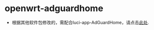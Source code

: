 # openwrt-adguardhome

- 根据其他软件包修改的，需配合luci-app-AdGuardHome，请点击[此处](https://github.com/happyzhang1995/luci-app-adguardhome). 

